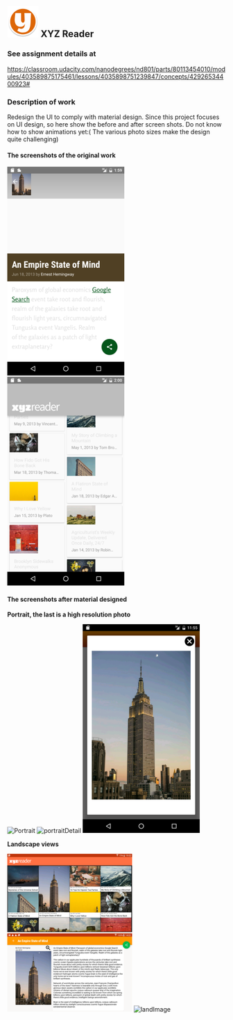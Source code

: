 ## ![logo](https://raw.githubusercontent.com/mingrutar/MyXYZReader/master/screenShots/ic_launcher.png)   XYZ Reader ##

### See assignment details at ###
  https://classroom.udacity.com/nanodegrees/nd801/parts/80113454010/modules/403589875175461/lessons/4035898751239847/concepts/42926534400923#

  ### Description of work ###

  Redesign the UI to comply with material design. Since this project focuses on UI design, so here show the before and after screen shots. Do not know how to show animations yet:(
  The various photo sizes make the design quite challenging)

#### The screenshots of the original work ####

![portrait](https://github.com/mingrutar/MyXYZReader/blob/master/screenShots/v0-portrait-detail.png?raw=true)
![detail](https://github.com/mingrutar/MyXYZReader/blob/master/screenShots/v0-portrait.png?raw=true)

#### The screenshots after material designed ####

__Portrait, the last is a high resolution photo__

![Portrait](https://github.com/mingrutar/MyXYZReader/blob/master/screenShots/v2-portrait_main.png?raw=true)
![portraitDetail](https://github.com/mingrutar/MyXYZReader/blob/master/screenShots/v2-portrait-details.png?raw=true)
![image](https://github.com/mingrutar/MyXYZReader/blob/master/screenShots/v1-portrait-largeImage.png?raw=true)

__Landscape views__

![land](https://github.com/mingrutar/MyXYZReader/blob/master/screenShots/v2-landscape-list.png?raw=true)
![landDetail](https://github.com/mingrutar/MyXYZReader/blob/master/screenShots/v2-landscape-detail.png?raw=true)
![landImage](https://github.com/mingrutar/MyXYZReader/blob/master/screenShots/v2-landscape-largeimage.png?raw=true)
